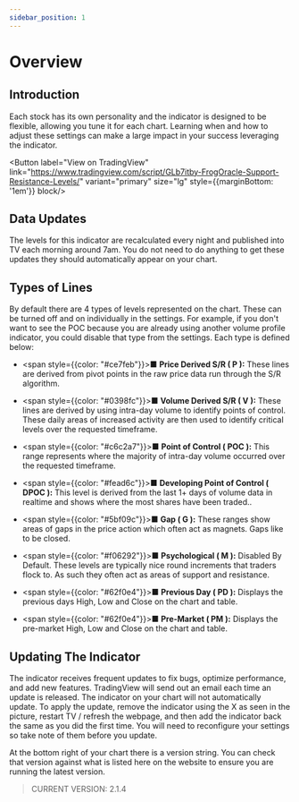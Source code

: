 ```yaml
---
sidebar_position: 1
---
```


# Overview

## Introduction

Each stock has its own personality and the indicator is designed to be flexible, allowing you tune it for each chart. Learning when and how to adjust these settings can make a large impact in your success leveraging the indicator.

<Button label="View on TradingView" link="https://www.tradingview.com/script/GLb7itby-FrogOracle-Support-Resistance-Levels/" variant="primary" size="lg" style={{marginBottom: '1em'}} block/>

## Data Updates

The levels for this indicator are recalculated every night and published into TV each morning around 7am. You do not need to do anything to get these updates they should automatically appear on your chart.

## Types of Lines

By default there are 4 types of levels represented on the chart. These can be turned off and on individually in the settings. For example, if you don't want to see the POC because you are already using another volume profile indicator,  you could disable that type from the settings. Each type is defined below:

* <span style={{color: "#ce7feb"}}>■</span> **Price Derived S/R ( P ):** These lines are derived from pivot points in the raw price data run through the S/R algorithm. 

* <span style={{color: "#0398fc"}}>■</span> **Volume Derived S/R ( V ):** These lines are derived by using  intra-day volume to identify points of control. These daily areas of increased activity are then used to identify critical levels over the requested timeframe.

* <span style={{color: "#c6c2a7"}}>■</span> **Point of Control ( POC ):** This range represents where the majority of intra-day volume occurred over the requested timeframe.

* <span style={{color: "#fead6c"}}>■</span> **Developing Point of Control ( DPOC ):** This level is derived from the last 1+ days of volume data in realtime and shows where the most shares have been traded..

* <span style={{color: "#5bf09c"}}>■</span> **Gap ( G ):** These ranges show areas of gaps in the price action which often act as magnets. Gaps like to be closed.

* <span style={{color: "#f06292"}}>■</span> **Psychological ( M ):** Disabled By Default. These levels are typically nice round increments that traders flock to. As such they often act as areas of support and resistance.

* <span style={{color: "#62f0e4"}}>■</span> **Previous Day ( PD ):** Displays the previous days High, Low and Close on the chart and table.

* <span style={{color: "#62f0e4"}}>■</span> **Pre-Market ( PM ):** Displays the pre-market High, Low and Close on the chart and table.

## Updating The Indicator

The indicator receives frequent updates to fix bugs, optimize performance, and add new features. TradingView will send out an email each time an update is released.  The indicator on your chart will not automatically update. To apply the update, remove the indicator using the X as seen in the picture, restart TV / refresh the webpage, and then add the indicator back the same as you did the first time.  You will need to reconfigure your settings so take note of them before you update.

At the bottom right of your chart there is a version string. You can check that version against what is listed here on the website to ensure you are running the latest version.

> CURRENT VERSION: 2.1.4
